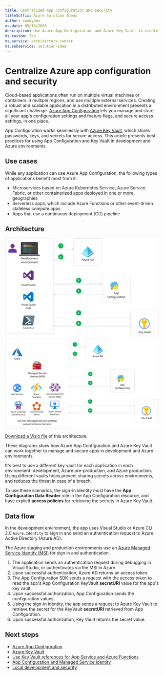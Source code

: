 ```yaml
---
title: Centralized app configuration and security
titleSuffix: Azure Solution Ideas
author: sowmyans
ms.date: 05/13/2020
description: Use Azure App Configuration and Azure Key Vault to create a centralized and secured configuration service for apps.
ms.custom: fcp
ms.service: architecture-center
ms.subservice: solution-idea
---
```

# Centralize Azure app configuration and security

Cloud-based applications often run on multiple virtual machines or containers in multiple regions, and use multiple external services. Creating a robust and scalable application in a distributed environment presents a significant challenge. [Azure App Configuration](https://docs.microsoft.com/azure/azure-app-configuration/overview) lets you manage and store all your app's configuration settings and feature flags, and secure access settings, in one place.

App Configuration works seamlessly with [Azure Key Vault](https://azure.microsoft.com/services/key-vault/), which stores passwords, keys, and secrets for secure access. This article presents best practices for using App Configuration and Key Vault in development and Azure environments.

## Use cases

While any application can use Azure App Configuration, the following types of applications benefit most from it:

- Microservices based on Azure Kubernetes Service, Azure Service Fabric, or other containerized apps deployed in one or more geographies
- Serverless apps, which include Azure Functions or other event-driven stateless compute apps
- Apps that use a continuous deployment (CD) pipeline

## Architecture

![Development environment](../media/appconfig-development.png) ![Azure environment](../media/appconfig-azure.png)

[Download a Visio file](https://archcenter.blob.core.windows.net/cdn/AppConfig_Development.vsdx) of this architecture.

These diagrams show how Azure App Configuration and Azure Key Vault can work together to manage and secure apps in development and Azure environments. 

It's best to use a different key vault for each application in each environment: development, Azure pre-production, and Azure production. Using different vaults helps prevent sharing secrets across environments, and reduces the threat in case of a breach. 

To use these scenarios, the sign-in identity must have the **App Configuration Data Reader** role in the App Configuration resource, and have explicit **access policies** for retrieving the secrets in Azure Key Vault.

## Data flow

In the development environment, the app uses Visual Studio or Azure CLI 2.0 `Azure.Identity` to sign in and send an authentication request to Azure Active Directory (Azure AD). 

The Azure staging and production environments use an [Azure Managed Service Identity (MSI)](https://docs.microsoft.com/azure/active-directory/managed-identities-azure-resources/overview) for sign in and authentication.
   
1. The application sends an authentication request during debugging in Visual Studio, or authenticates via the MSI in Azure.
1. Upon successful authentication, Azure AD returns an access token.
1. The App Configuration SDK sends a request with the access token to read the app's App Configuration KeyVault **secretURI** value for the app's key vault. 
1. Upon successful authorization, App Configuration sends the configuration values. 
1. Using the sign-in identity, the app sends a request to Azure Key Vault to retrieve the secret for the KeyVault **secretURI** retrieved from App Configuration.
1. Upon successful authorization, Key Vault returns the secret value.

## Next steps

- [Azure App Configuration](https://docs.microsoft.com/azure/azure-app-configuration/)
- [Azure Key Vault](https://docs.microsoft.com/azure/key-vault/general/basic-concepts)
- [Use Key Vault references for App Service and Azure Functions](https://docs.microsoft.com/azure/app-service/app-service-key-vault-references)
- [App Configuration and Managed Service Identity](https://docs.microsoft.com/azure/azure-app-configuration/howto-integrate-azure-managed-service-identity?tabs=core2x)
- [Local development and security](https://docs.microsoft.com/aspnet/core/security/app-secrets?view=aspnetcore-3.1&tabs=windows)
